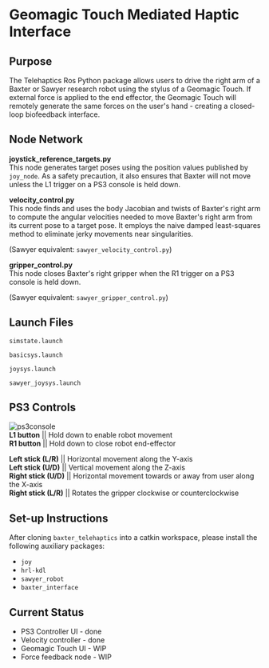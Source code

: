 # Geomagic Touch Mediated Haptic Interface

## Purpose
The Telehaptics Ros Python package allows users to drive the right arm of a Baxter or Sawyer research robot using the stylus of a Geomagic Touch. If external force is applied to the end effector, the Geomagic Touch will remotely generate the same forces on the user's hand - creating a closed-loop biofeedback interface.

## Node Network
<b>joystick_reference_targets.py</b><br>
This node generates target poses using the position values published by `joy_node`. As a safety precaution, it also ensures that Baxter will not move unless the L1 trigger on a PS3 console is held down.

<b>velocity_control.py</b><br>
This node finds and uses the body Jacobian and twists of Baxter's right arm to compute the angular velocities needed to move Baxter's right arm from its current pose to a target pose. It employs the naive damped least-squares method to eliminate jerky movements near singularities.

(Sawyer equivalent: `sawyer_velocity_control.py`)

<b>gripper_control.py</b><br>
This node closes Baxter's right gripper when the R1 trigger on a PS3 console is held down.

(Sawyer equivalent: `sawyer_gripper_control.py`)

## Launch Files

`simstate.launch`

`basicsys.launch`

`joysys.launch`

`sawyer_joysys.launch`

## PS3 Controls
![ps3console](https://github.com/stephanniec/baxter_telehaptics/blob/master/imgs/ps3_schematic.png)<br>
<b>L1 button</b> || Hold down to enable robot movement<br>
<b>R1 button</b> || Hold down to close robot end-effector

<b>Left stick (L/R)</b> || Horizontal movement along the Y-axis<br>
<b>Left stick (U/D)</b> || Vertical movement along the Z-axis<br>
<b>Right stick (U/D)</b> || Horizontal movement towards or away from user along the X-axis<br>
<b>Right stick (L/R)</b> || Rotates the gripper clockwise or counterclockwise

## Set-up Instructions
After cloning `baxter_telehaptics` into a catkin workspace, please install the following auxiliary packages:

* `joy`
* `hrl-kdl`
* `sawyer_robot`
* `baxter_interface`

## Current Status
* PS3 Controller UI - done
* Velocity controller - done
* Geomagic Touch UI - WIP
* Force feedback node - WIP

